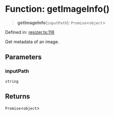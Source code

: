 # Function: getImageInfo()

> **getImageInfo**(`inputPath`): `Promise`\<`object`\>

Defined in: [resizer.ts:116](https://github.com/The-Node-Forge/image-resizer-cli/blob/a98cb4bd36cd4402466d3cc3dee8981f37bd442a/src/resizer.ts#L116)

Get metadata of an image.

## Parameters

### inputPath

`string`

## Returns

`Promise`\<`object`\>
